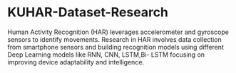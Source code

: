 # KUHAR-Dataset-Research
Human Activity Recognition (HAR) leverages accelerometer and gyroscope sensors to identify movements. Research in HAR involves data collection from smartphone sensors and building recognition models using different Deep Learning models like RNN, CNN, LSTM,Bi- LSTM focusing on improving device adaptability and intelligence.

